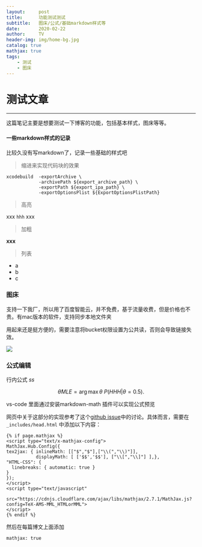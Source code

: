 ```yaml
---
layout:     post
title:      功能测试测试
subtitle:   图床/公式/基础markdown样式等
date:       2020-02-22
author:     TV
header-img: img/home-bg.jpg
catalog: true
mathjax: true
tags:
    - 测试
    - 图床
---
```


# 测试文章

-----

这篇笔记主要是想要测试一下博客的功能，包括基本样式，图床等等。



#### 一些markdown样式的记录

比较久没有写markdown了，记录一些基础的样式吧

> 缩进来实现代码块的效果

    xcodebuild  -exportArchive \
                -archivePath ${export_archive_path} \
                -exportPath ${export_ipa_path} \
                -exportOptionsPlist ${ExportOptionsPlistPath}

> 高亮

xxx `hhh` xxx

> 加粗

**xxx**

> 列表

- a
- b
- c

### 图床

支持一下我厂，所以用了百度智能云，并不免费，基于流量收费，但是价格也不贵。有mac版本的软件，支持同步本地文件夹

用起来还是挺方便的，需要注意将bucket权限设置为公共读，否则会导致链接失效。

![](https://ltwbucket.bj.bcebos.com/blog_images/ltw.jpeg)

### 公式编辑

行内公式 $ss$

$$\hat{\theta}{MLE}=\arg\mathop{\max}{\theta}~P(HHH|\theta=0.5).$$

vs-code 里面通过安装markdown-math 插件可以实现公式预览

网页中关于这部分的实现参考了这个[github issue](https://github.com/qiubaiying/qiubaiying.github.io/issues/168)中的讨论。具体而言，需要在`_includes/head.html` 中添加以下内容：

    {% if page.mathjax %}
    <script type="text/x-mathjax-config">
    MathJax.Hub.Config({
    tex2jax: { inlineMath: [["$","$"],["\\(","\\)"]],
               displayMath: [ ['$$','$$'], ["\\[","\\]"] ],},
    "HTML-CSS": {
      linebreaks: { automatic: true }
    }
    });
    </script>
    <script type="text/javascript"
        src="https://cdnjs.cloudflare.com/ajax/libs/mathjax/2.7.1/MathJax.js?config=TeX-AMS-MML_HTMLorMML">
    </script>
    {% endif %}


然后在每篇博文上面添加

    mathjax: true